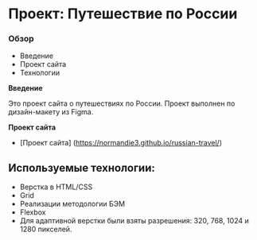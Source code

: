 # Проект: Путешествие по России

### Обзор
* Введение
* Проект сайта
* Технологии

**Введение**

Это проект сайта о путешествиях по России.
Проект выполнен по дизайн-макету из Figma.

**Проект сайта**

* [Проект сайта] (https://normandie3.github.io/russian-travel/)

## Используемые технологии:

+ Верстка в HTML/CSS
+ Grid
+ Реализации методологии БЭМ
+ Flexbox
+ Для адаптивной верстки были взяты разрешения: 320, 768, 1024 и 1280 пикселей.


